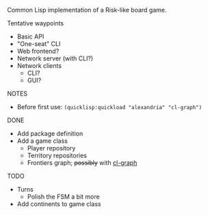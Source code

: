Common Lisp implementation of a Risk-like board game.

Tentative waypoints
  * Basic API
  * "One-seat" CLI
  * Web frontend?
  * Network server (with CLI?)
  * Network clients
    * CLI?
    * GUI?

NOTES
  * Before first use:
`(quicklisp:quickload "alexandria" "cl-graph")`

DONE
  * Add package definition
  * Add a game class
    * Player repository
    * Territory repositories
    * Frontiers graph; ~~possibly~~ with [cl-graph](http://common-lisp.net/project/cl-graph/)

TODO
  * Turns
    * Polish the FSM a bit more
  * Add continents to game class

